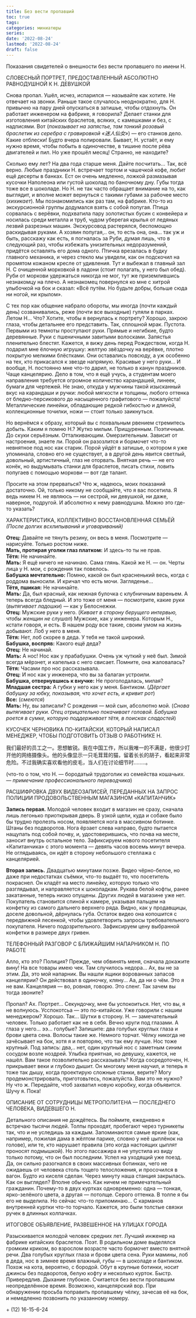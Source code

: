 ```yaml
---
title: Без вести пропавший
toc: true
tags:
categories: миниатюры
series:
date: '2022-08-24'
lastmod: '2022-08-24'
draft: false
---
```


Показания свидетелей о внешности без вести пропавшего по имени Н.

<!--more-->

СЛОВЕСНЫЙ ПОРТРЕТ, ПРЕДОСТАВЛЕННЫЙ АБСОЛЮТНО РАВНОДУШНОЙ К Н. ДЕВУШКОЙ

Снова пропал. Ушёл, исчез, испарился — называйте как хотите. Не отвечает на звонки. Раньше такое случалось неоднократно, для Н. привычно на пару дней опускаться в затишье, чтобы отдохнуть. Он работает инженером на фабрике, я говорила? Делает станки для изготовления китайских браслетов, всяких, с камешками и без, с надписями. Вот (*показывает на запястье, там тонкий розовый браслетик из серебра с гравировкой «迷人仙女»*) — его станков дело. Какие отблески! Будто вчера полировали. Бывает, Н. устаёт, и ему нужно время, чтобы побыть в одиночестве, в тишине после рёва двигателей и пил. Но уже прошёл месяц! Странно, не находите?

Сколько ему лет? На два года старше меня. Дайте посчитать… Так, всё верно. Любые праздники Н. встречает тортом и чашечкой кофе, любит ещё десерты в банках. Ест он очень медленно, ложкой размазывая кусочки Наполеона или густой шоколад по баночному дну. Губы тогда тоже все в шоколаде. Но Н. не так часто обращает внимание на то, как выглядит, и вполне может вернуться с такими губами за рабочее место (*хихикает*). Мы познакомились как раз там, на фабрике. Кто-то из экскурсионной группы додумался взять с собой попугая. Птица сорвалась с верёвки, подхватила пару золотистых бусин с конвейера и носилась среди металла и труб, чудом уберегая крылья от ледяных лезвий разрезных машин. Экскурсовод растерялся, беспомощно раскидывая руками. А хозяин попугая,.. он, то есть она, она... так уж и быть, расскажу как есть, я погналась за Руби, думая лишь, что в следующий раз, чтобы избежать унизительных недоразумений, придётся оставлять его дома одного. Птичка врезалась в будку главного механика, и через стекло мы увидели, как он подскочил на промятом кожаном кресле от удивления. Тут и выбежал в главный зал Н. С очищенной морковкой в ладони (стоит полагать, у него был обед). Руби от моркови удержаться никогда не мог, тут же приземлившись незнакомцу на плечо. А незнакомец повернулся ко мне с хитрой улыбочкой на бок и сказал: «Всё путём. Но будьте добры, больше сюда ни ногой, ни крылом».

С тех пор как общение набрало обороты, мы иногда (почти каждый день) созванивались, реже (почти все выходные) гуляли в парках. Летом Н... Что? Хотите, чтобы я вернулась к портрету? Хорошо, закрою глаза, чтобы детальнее его представить. Так, сплошной мрак. Пустота. Первыми из темноты проступают руки. Прямые и негибкие, будто деревянные. Руки с пшеничными завитыми волосками. Запястья пленительно блестят. Кажется, я вижу день перед Рождеством, когда Н. подарил мне ёлочную игрушку: желтую звёздочку на верёвке, плотно покрытую мелкими блёстками. Они оставались повсюду, а уж особенно на тех, кто прикасался к звезде напрямую. Красивые у него руки... И вообще, Н. постоянно мне что-то дарил, не только в канун праздников. Чаще канцелярию. Дело в том, что я ещё учусь, а студентам моего направления требуется огромное количество карандашей, линеек, бумаги для чертежей. Не знаю, откуда у мужчины такой изысканный вкус на карандаши и ручки: любой мягкости и толщины, любого оттенка от бледно-персикового до насыщенного графитового — пожалуйста! Металлические линейки, обладающие редкой гибкостью и длиной, коллекционные точилки, ножи — стоит только заикнуться. 

Но вернёмся к образу, который вы с похвальным рвением стремитесь добыть. Каким я помню Н.? Жутко милым. Прищуренным. Поэтичным. До скуки серьёзным. Отталкивающим. Омерзительным. Зависит от настроения, знаете ли. Порой он разозлится и бормочет что-то невнятное под нос как старик. Порой уйдёт в затишье, о котором я уже упоминала, словно его не существует, а в другой день явится светлый, довольный, артистичный, глаз не оторвать. Внятная речь — не его конёк, но выдумывать станки для браслетов, писать стихи, ловить попугаев с помощью моркови — вот где талант.

Просите на этом прерваться? Что ж, надеюсь, моих показаний достаточно. Ой, только никому не сообщайте, что я вас посетила. Я ведь никем Н. не являюсь — ни сестрой, ни девушкой, ни даже, наверное, подругой. И абсолютно к нему равнодушна. Можно это где-то указать?

ХАРАКТЕРИСТИКА, КОЛЛЕКТИВНО ВОССТАНОВЛЕННАЯ СЕМЬЁЙ \
*(После долгих всхлипываний и уговариваний)*

**Отец:** Давайте не тянуть резину, он весь в меня. Посмотрите — нарисуйте. Только ростом ниже. \
**Мать, протирая уголки глаз платком:** И здесь-то ты не прав. \
**Тётя:** Не начинайте. \
**Мать:** Я ещё ничего не начинаю. Сама глянь. Какой же Н. — он. Черты лица у Н. мои, с рождения так повелось. \
**Бабушка мечтательно:** Помню, какой он был красненький весь, когда с роддома выносили. И кричал что есть мочи. Загляденье... \
**Тётя, пшикая:** Не начинайте. \
**Мать:** Да, был красный, как нежная булочка с клубничным вареньем. А теперь всегда бледный. И это тоже от меня — посмотрите, какие руки (*вытягивает ладошки*) — как у Белоснежки. \
**Отец:** Мужские руки у него. (*Кивает в сторону берущего интервью, чтобы женщин не слушал*) Мужские, как у инженера. Которым Н., кстати говоря, и есть. В нашем роду все такие, своим умом на жизнь добывают. Лоб у него в меня. \
**Тётя:** Нет, лоб скорее в деда. У тебя не такой широкий. \
**Бабушка, воспряв:** Какого ещё деда? \
**Отец:** Не начинай. \
**Мать:** А нос! Нос как у прабабушки. Очень уж чуткий у неё был. Зимой всегда мёрзнет, и капелька с него свисает. Помните, она жаловалась? \
**Тётя:** Часами про нос рассказывала. \
**Отец:** И нос как у инженера, что вы за балаган устроили. \
**Бабушка, отвернувшись к внучке:** Не проголодалась, милая? \
**Младшая сестра:** А губки у него как у меня. Бантиком. (*Дёргает бабушку за юбку, показывая, что хочет есть, и кривит рот*) \
**Все:** (*смеются*) \
**Мать:** Ну, вы записали? С рождения — мой сын, абсолютно мой. (*Снова вытягивает руки. Отец отрицательно покачивает головой. Бабушка роется в сумке, которую поддерживает тётя, в поисках сладостей*)

КУСОЧЕК ЧЕРНОВИКА ПО-КИТАЙСКИ, КОТОРЫЙ НАПИСАЛ МЕНЕДЖЕР, ЧТОБЫ ПОДГОТОВИТЬ ОТЗЫВ О РАБОТНИКЕ Н.

我们最好的员工之一。思想敏锐。我在中国工作，所以我唯一的不满是，他很少打开他的网络摄像头。他的头像显示一只毛茸茸的猫，留着长长的胡子，看起来非常危险。不过我确实喜欢看他的皮毛，当人们在讨论细节时........。

(что-то о том, что Н. — бородатый трудоголик из семейства кошачьих. *— примечание профессионального переводчика*)

РАСШИФРОВКА ДВУХ ВИДЕОЗАПИСЕЙ, ПЕРЕДАННЫХ НА ЗАПРОС ПОЛИЦИИ ПРОДОВОЛЬСТВЕННЫМ МАГАЗИНОМ «КАПИТАНЧИК»

**Запись первая.** Молодой человек входит в магазин не сразу, сначала лишь легонько приоткрывая дверь. В узкой щели, куда и собаке было бы трудно пролезть носом, появляется нога в массивном ботинке. Штаны без подворотов. Нога ёрзает слева направо, будто пытается нащупать под собой почву, и, удостоверившись, что почва на месте, заносит внутрь остальное тело. Зафиксируем нового посетителя «Капитанчика» с этого момента — девять часов восемь минут вечера. Не оглядываясь, он идёт в сторону небольшого стеллажа с канцелярией.

**Вторая запись.** Двадцатью минутами позже. Видео чёрно-белое, но даже при недостатках съёмки, что-то выдаёт то, что посетитель покраснел. Он кладёт на место линейку, которую только что разглядывал, и направляется к шоколадкам. Рукава белой кофты, ранее закатанные, теперь низко опущены. Других людей в магазине уже нет. Покупатель становится спиной к камере, указывая пальцем на конфетку из самого дальнего верхнего ряда. Видно, как у продавщицы, доселе довольной, дёрнулась губа. Остаток видео она копошится с передвижной лесенкой, чтобы удовлетворить запросы требовательного покупателя. Ничего подозрительного. Зафиксируем цену выбранной конфетки в размере двух гривен.

ТЕЛЕФОННЫЙ РАЗГОВОР С БЛИЖАЙШИМ НАПАРНИКОМ Н. ПО РАБОТЕ

Алло, кто это? Полиция? Прежде, чем обвинять меня, сначала докажите вину! На все товары имею чек. Там случилось недора... Ах, вы не за этим. Да, это мой напарник. Вы нашли ящики ворованных запасов канцелярии? Он действовал в одиночку,  кляну... Аа, да ни о чём. Это я не вам. Канцелярия — во, ровная, говорю. Это сленг. Так зачем вы тогда звоните?

Пропал? Ах. Портрет... Секундочку, мне бы успокоиться. Нет, что вы, я не волнуюсь. Усспокотсьа — это по-китайски. Уже говорили с нашим менеджером? Хорошо. Так... Шутки в сторону. Н. — замечательный человек. Только работает как не в себя. Вечно круги под глазами. А глаза у него... ээ... голубые? Запишите: два голубых круглых глаза и брови цвета сена. Волосы такие же. Немного торчат. Чёлку никогда не зачёсывает на бок, хотя я и повторяю, что так ему лучше. Нос тоже крупный. Под запись: два,.. нет, один крупный нос с заметным синим сосудом возле ноздрей. Улыбка приятная, но девушку, кажется, не нашёл. Вам такое позволительно рассказывать? Когда сосредоточен, Н. прикрывает веки и глубоко дышит. Он многому меня научил, и теперь я тоже так дышу, когда проектирую сложные станки, верите? Могу продемонстрировать, приготовьтесь, пожалуйста. Вам это не нужно? Ну что ж. Передайте, чтоб захватил новую коробку, когда объявится. Шучу я. Пока!

ОПИСАНИЕ ОТ СОТРУДНИЦЫ МЕТРОПОЛИТЕНА — ПОСЛЕДНЕГО ЧЕЛОВЕКА, ВИДЕВШЕГО Н.

Детального описания не дождётесь. Вы поймите, ежедневно я встречаю тысячи людей. Толпы проходят, пробегают через турникеты так, что и не уследишь за каждым. Запоминаются самые яркие (как, например, пожилая дама в жёлтом парике, словно у неё цыплёнок на голове), или те, кто нарушает правила (это когда настоящих цыплят проносят подмышкой). Но этого пассажира я не упустила из виду только потому, что он был последним. Успел на уходящий уже поезд. Да, он сильно разогнался в своих массивных ботинках, чего не ожидаешь от человека столь тощего телосложения, и просочился в вагон. Будто из киселя сделан. Через минуту наша станция закрылась. Как он выглядел? Вполне обычно. Как ничем не примечательный гражданин. Почему-то в двух куртках одновременно: одна — тонкая, ярко-зелёного цвета, а другая — потолще. Серого оттенка. В толпе я бы его не выделила. Но сейчас что-то припоминаю... С карманов внутренней куртки что-то торчало. Кажется, это были толстые связки ручек в длинных колпачках.

ИТОГОВОЕ ОБЪЯВЛЕНИЕ, РАЗВЕШЕННОЕ НА УЛИЦАХ ГОРОДА

Разыскивается молодой человек средних лет. Лучший инженер на фабрике китайских браслетов. Поэт. В родильном доме выделялся громким криком, во взрослом возрасте часто бормочет вместо внятной речи. Два голубых круглых глаза и брови цвета сена. Руки мамины, лоб в деда, нос в зимнее время влажный, губы — в шоколаде и бантиком. Похож на кота, вероятно, с бородой. Обут в крупные ботинки, носит джинсы без подворотов, белую кофту и несколько курток. Быстр. Привередлив. Дыхание глубокое. Считается без вести пропавшим неопределённое время. Возможно, канцелярский вор. При обнаружении просьба поправить пропавшему чёлку, зачесав её на бок, и немедленно позвонить по указанному номеру.

\+ (12) 16-15-6-24

